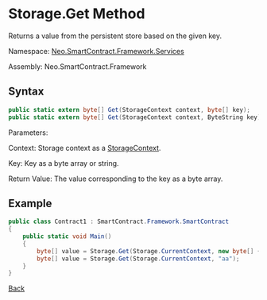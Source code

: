 # Storage.Get Method

Returns a value from the persistent store based on the given key.

Namespace: [Neo.SmartContract.Framework.Services](../../services.md)

Assembly: Neo.SmartContract.Framework

## Syntax

```c#
public static extern byte[] Get(StorageContext context, byte[] key);
public static extern byte[] Get(StorageContext context, ByteString key);
```

Parameters:

Context: Storage context as a [StorageContext](../StorageContext.md).

Key: Key as a byte array or string.

Return Value: The value corresponding to the key as a byte array.

## Example

```c#
public class Contract1 : SmartContract.Framework.SmartContract
{
    public static void Main()
    {
        byte[] value = Storage.Get(Storage.CurrentContext, new byte[] { 0 });
        byte[] value = Storage.Get(Storage.CurrentContext, "aa");
    }
}
```



[Back](../Storage.md)
